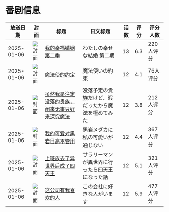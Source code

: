# 番剧信息

|放送日期|封面|标题|日文标题|话数|评分|评分人数|
|---|---|---|---|---|---|---|
|2025-01-06|![封面](https://lain.bgm.tv/pic/cover/c/37/17/455626_6hH1b.jpg)|[我的幸福婚姻 第二季](https://bangumi.tv/subject/455626)|わたしの幸せな結婚 第二期|13|6.3|220人评分|
|2025-01-06|![封面](https://lain.bgm.tv/pic/cover/c/d2/d2/465094_2rjs9.jpg)|[魔法使的约定](https://bangumi.tv/subject/465094)|魔法使いの約束|12|4.1|76人评分|
|2025-01-06|![封面](https://lain.bgm.tv/pic/cover/c/5e/0e/484952_40vAw.jpg)|[虽然我是注定没落的贵族，闲来无事只好来深究魔法](https://bangumi.tv/subject/484952)|没落予定の貴族だけど、暇だったから魔法を極めてみた|12|3.8|212人评分|
|2025-01-06|![封面](https://lain.bgm.tv/pic/cover/c/fc/7d/494267_upx1c.jpg)|[我的可爱对黑岩目高不管用](https://bangumi.tv/subject/494267)|黒岩メダカに私の可愛いが通じない|12|4.4|367人评分|
|2025-01-06|![封面](https://lain.bgm.tv/pic/cover/c/31/47/504591_rdE5n.jpg)|[上班族去了异世界后成了四天王](https://bangumi.tv/subject/504591)|サラリーマンが異世界に行ったら四天王になった話|12|5.1|321人评分|
|2025-01-06|![封面](https://lain.bgm.tv/pic/cover/c/76/ae/504710_Mgb0W.jpg)|[这公司有我喜欢的人](https://bangumi.tv/subject/504710)|この会社に好きな人がいます|12|5.9|477人评分|
